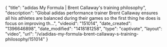 {
    "title": "adidas My Formula | Brent Callaway's training philosophy",
    "description": "Global adidas performance trainer Brent Callaway ensures all his athletes are balanced during their games so the first thing he does is focus on improving th...",
    "videoid": "151014",
    "date_created": "1396646898",
    "date_modified": "1418181258",
    "type": "captivate",
    "layout": "video",
    "url": "\/v\/adidas-my-formula-brent-callaway-s-training-philosophy\/151014"
}